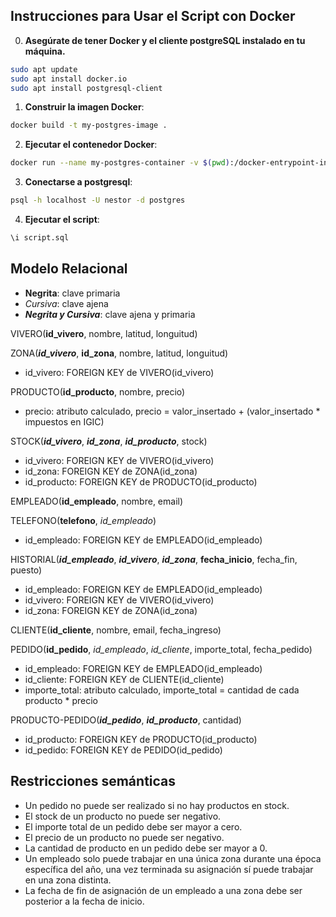 ## Instrucciones para Usar el Script con Docker

0. **Asegúrate de tener Docker y el cliente postgreSQL instalado en tu máquina.**
```bash
sudo apt update
sudo apt install docker.io
sudo apt install postgresql-client
```

1. **Construir la imagen Docker**:
```bash
docker build -t my-postgres-image .
```

2. **Ejecutar el contenedor Docker**:
```bash
docker run --name my-postgres-container -v $(pwd):/docker-entrypoint-initdb.d -e POSTGRES_USER=nestor -e POSTGRES_PASSWORD=12ab12ab -e POSTGRES_DB=viveros -p 5432:5432 my-postgres-image
```

3. **Conectarse a postgresql**:
```bash
psql -h localhost -U nestor -d postgres
```

4. **Ejecutar el script**:
```sql
\i script.sql
```



## Modelo Relacional

- **Negrita**: clave primaria
- _Cursiva_: clave ajena
- **_Negrita y Cursiva_**: clave ajena y primaria

VIVERO(**id_vivero**, nombre, latitud, longuitud)

ZONA(**_id_vivero_**, **id_zona**, nombre, latitud, longuitud)
- id_vivero: FOREIGN KEY de VIVERO(id_vivero)

PRODUCTO(**id_producto**, nombre, precio)
- precio: atributo calculado, precio = valor_insertado + (valor_insertado * impuestos en IGIC)

STOCK(**_id_vivero_**, **_id_zona_**, **_id_producto_**, stock)
- id_vivero: FOREIGN KEY de VIVERO(id_vivero)
- id_zona: FOREIGN KEY de ZONA(id_zona)
- id_producto: FOREIGN KEY de PRODUCTO(id_producto)

EMPLEADO(**id_empleado**, nombre, email)

TELEFONO(**telefono**, _id_empleado_)
- id_empleado: FOREIGN KEY de EMPLEADO(id_empleado)

HISTORIAL(**_id_empleado_**, **_id_vivero_**, **_id_zona_**, **fecha_inicio**, fecha_fin, puesto) 
- id_empleado: FOREIGN KEY de EMPLEADO(id_empleado)
- id_vivero: FOREIGN KEY de VIVERO(id_vivero)
- id_zona: FOREIGN KEY de ZONA(id_zona)

CLIENTE(**id_cliente**, nombre, email, fecha_ingreso)

PEDIDO(**id_pedido**, _id_empleado_, _id_cliente_, importe_total, fecha_pedido)
- id_empleado: FOREIGN KEY de EMPLEADO(id_empleado)
- id_cliente: FOREIGN KEY de CLIENTE(id_cliente)
- importe_total: atributo calculado, importe_total = cantidad de cada producto * precio

PRODUCTO-PEDIDO(**_id_pedido_**, **_id_producto_**, cantidad)
- id_producto: FOREIGN KEY de PRODUCTO(id_producto)
- id_pedido: FOREIGN KEY de PEDIDO(id_pedido)



## Restricciones semánticas
- Un pedido no puede ser realizado si no hay productos en stock.
- El stock de un producto no puede ser negativo.
- El importe total de un pedido debe ser mayor a cero.
- El precio de un producto no puede ser negativo.
- La cantidad de producto en un pedido debe ser mayor a 0.
- Un empleado solo puede trabajar en una única zona durante una época específica del año, una vez terminada su asignación sí puede trabajar en una zona distinta.
- La fecha de fin de asignación de un empleado a una zona debe ser posterior a la fecha de inicio.